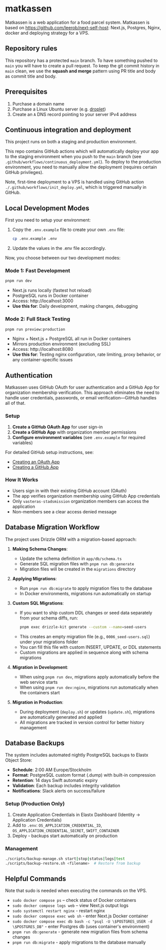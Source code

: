 # matkassen

Matkassen is a web application for a food parcel system.
Matkassen is based on https://github.com/leerob/next-self-host: Next.js, Postgres, Nginx, docker and deploying strategy for a VPS.

## Repository rules

This repository has a protected `main` branch. To have something pushed to `main` you will have to create a pull request.
To keep the git commit history in `main` clean, we use the **squash and merge** pattern using PR title and body as commit title and body.

## Prerequisites

1. Purchase a domain name
2. Purchase a Linux Ubuntu server (e.g. [droplet](https://www.digitalocean.com/products/droplets))
3. Create an `A` DNS record pointing to your server IPv4 address

## Continuous integration and deployment

This project runs on both a staging and production environment.

This repo contains GitHub actions which will automatically deploy your app to the staging environment when you push to the `main` branch (see `.github/workflows/continuous_deployment.yml`). To deploy to the production environment, you need to manually allow the deployment (requires certain GitHub privileges).

Note, first-time deployment to a VPS is handled using GitHub action `./.github/workflows/init_deploy.yml`, which is triggered manually in GitHub.

## Local Development Modes

First you need to setup your environment:

1. Copy the `.env.example` file to create your own `.env` file:
    ```bash
    cp .env.example .env
    ```
2. Update the values in the .env file accordingly.

Now, you choose between our two development modes:

### Mode 1: Fast Development

```bash
pnpm run dev
```

- Next.js runs locally (fastest hot reload)
- PostgreSQL runs in Docker container
- Access: http://localhost:3000
- **Use this for**: Daily development, making changes, debugging

### Mode 2: Full Stack Testing

```bash
pnpm run preview:production
```

- Nginx + Next.js + PostgreSQL all run in Docker containers
- Mirrors production environment (excluding SSL)
- Access: http://localhost:8080
- **Use this for**: Testing nginx configuration, rate limiting, proxy behavior, or any container-specific issues

## Authentication

Matkassen uses GitHub OAuth for user authentication and a GitHub App for organization membership verification. This approach eliminates the need to handle user credentials, passwords, or email verification—GitHub handles all of that.

### Setup

1. **Create a GitHub OAuth App** for user sign-in
2. **Create a GitHub App** with organization member permissions
3. **Configure environment variables** (see `.env.example` for required variables)

For detailed GitHub setup instructions, see:

- [Creating an OAuth App](https://docs.github.com/en/apps/oauth-apps/building-oauth-apps/creating-an-oauth-app)
- [Creating a GitHub App](https://docs.github.com/en/apps/creating-github-apps/registering-a-github-app/registering-a-github-app)

### How It Works

- Users sign in with their existing GitHub account (OAuth)
- The app verifies organization membership using GitHub App credentials
- Only `vasteras-stadsmission` organization members can access the application
- Non-members see a clear access denied message

## Database Migration Workflow

The project uses Drizzle ORM with a migration-based approach:

1. **Making Schema Changes**:

    - Update the schema definition in `app/db/schema.ts`
    - Generate SQL migration files with `pnpm run db:generate`
    - Migration files will be created in the `migrations` directory

2. **Applying Migrations**:

    - Run `pnpm run db:migrate` to apply migration files to the database
    - In Docker environments, migrations run automatically on startup

3. **Custom SQL Migrations**:

    - If you want to ship custom DDL changes or seed data separately from your schema diffs, run:
        ```sh
        pnpm exec drizzle-kit generate --custom --name=seed-users
        ```
    - This creates an empty migration file (e.g., `0006_seed-users.sql`) under your migrations folder
    - You can fill this file with custom INSERT, UPDATE, or DDL statements
    - Custom migrations are applied in sequence along with schema migrations

4. **Migration in Development**:

    - When using `pnpm run dev`, migrations apply automatically before the web service starts
    - When using `pnpm run dev:nginx`, migrations run automatically when the containers start

5. **Migration in Production**:
    - During deployment (`deploy.sh`) or updates (`update.sh`), migrations are automatically generated and applied
    - All migrations are tracked in version control for better history management

## Database Backups

The system includes automated nightly PostgreSQL backups to Elastx Object Store:

- **Schedule**: 2:00 AM Europe/Stockholm
- **Format**: PostgreSQL custom format (.dump) with built-in compression
- **Retention**: 14 days Swift automatic expiry
- **Validation**: Each backup includes integrity validation
- **Notifications**: Slack alerts on success/failure

### Setup (Production Only)

1. Create Application Credentials in Elastx Dashboard (Identity → Application Credentials)
2. Add to `.env`: `OS_APPLICATION_CREDENTIAL_ID`, `OS_APPLICATION_CREDENTIAL_SECRET`, `SWIFT_CONTAINER`
3. Deploy - backups start automatically on production

### Management

```bash
./scripts/backup-manage.sh start|stop|status|logs|test
./scripts/backup-restore.sh <filename>  # Restore from backup
```

## Helpful Commands

Note that sudo is needed when executing the commands on the VPS.

- `sudo docker compose ps` – check status of Docker containers
- `sudo docker compose logs web` – view Next.js output logs
- `sudo systemctl restart nginx` - restart nginx
- `sudo docker compose exec web sh` - enter Next.js Docker container
- `sudo docker compose exec db bash -c "psql -U \$POSTGRES_USER -d \$POSTGRES_DB"` - enter Postgres db (uses container's environment)
- `pnpm run db:generate` - generate new migration files from schema changes
- `pnpm run db:migrate` - apply migrations to the database manually

